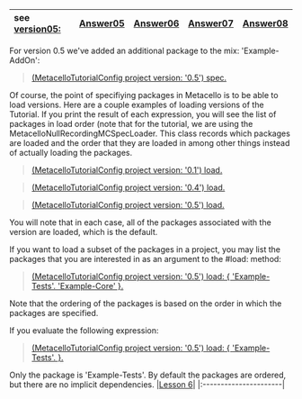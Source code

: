 |see [version05:](Version05.md)|[Answer05](Answer05.md)|[Answer06](Answer06.md)|[Answer07](Answer07.md)|[Answer08](Answer08.md)|
|:-----------------------------|:----------------------|:----------------------|:----------------------|:----------------------|

For version 0.5 we've added an additional package to the mix: 'Example-AddOn':

> [(MetacelloTutorialConfig project version: '0.5') spec.](Answer05.md)

Of course, the point of specifiying packages in Metacello is to be able to load versions. Here are
a couple examples of loading versions of the Tutorial. If you print the result of each expression,
you will see the list of packages in load order (note that for the tutorial, we are using the
MetacelloNullRecordingMCSpecLoader. This class records which packages are loaded and the order that they are loaded in among other things instead of actually loading the packages.

> [(MetacelloTutorialConfig project version: '0.1') load.](Answer06.md)

> [(MetacelloTutorialConfig project version: '0.4') load.](Answer06.md)

> [(MetacelloTutorialConfig project version: '0.5') load.](Answer06.md)

You will note that in each case, all of the packages associated with the version are loaded, which
is the default.

If you want to load a subset of the packages in a project, you may list the packages that you
are interested in as an argument to the #load: method:

> [(MetacelloTutorialConfig project version: '0.5') load: { 'Example-Tests'. 'Example-Core' }.](Answer07.md)

Note that the ordering of the packages is based on the order in which the packages are specified.

If you evaluate the following expression:

> [(MetacelloTutorialConfig project version: '0.5') load: { 'Example-Tests'. }.](Answer08.md)

Only the package is 'Example-Tests'. By default the packages are ordered, but there are no implicit
dependencies.
|[Lesson 6](Lesson06.md)|
|:----------------------|